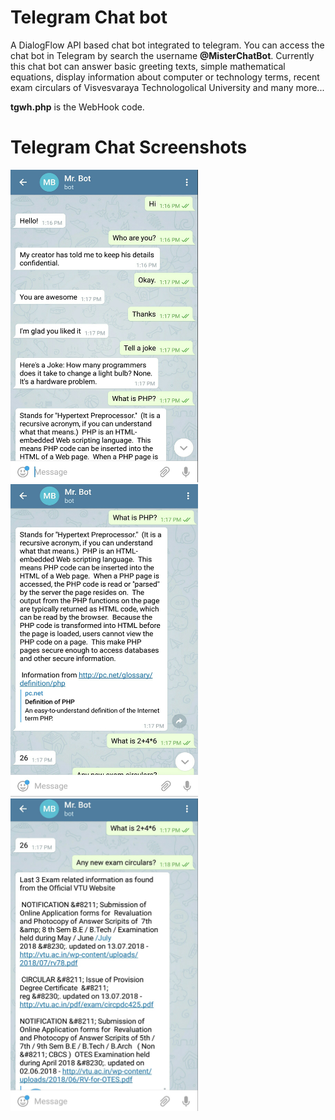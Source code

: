 # Telegram Chat bot
A DialogFlow API based chat bot integrated to telegram. You can access the chat bot in Telegram by search the username **@MisterChatBot**. Currently this chat bot can answer basic greeting texts, simple mathematical equations, display information about computer or technology terms, recent exam circulars of Visvesvaraya Technologolical University and many more...

**tgwh.php** is the WebHook code.



# Telegram Chat Screenshots

<p float="left">
<img src="/images/tgchat1.jpg" width=300 height=500/>
<img src="/images/tgchat2.jpg" width=300 height=500/>
<img src="/images/tgchat3.jpg" width=300 height=500/>
</p>